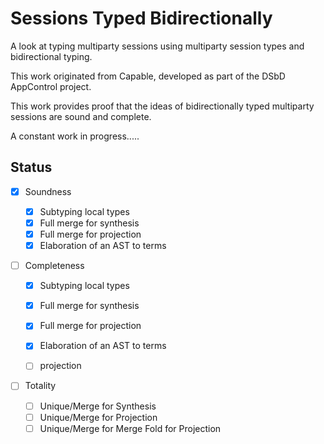 # Sessions Typed Bidirectionally

A look at typing multiparty sessions using multiparty session types and bidirectional typing.

This work originated from Capable, developed as part of the DSbD AppControl project.

This work provides proof that the ideas of bidirectionally typed multiparty sessions are sound and complete.


A constant work in progress.....

## Status

+ [X] Soundness
  + [X] Subtyping local types
  + [X] Full merge for synthesis
  + [X] Full merge for projection
  + [X] Elaboration of an AST to terms

+ [ ] Completeness

  + [X] Subtyping local types
  + [X] Full merge for synthesis
  + [X] Full merge for projection
  + [x] Elaboration of an AST to terms

  + [ ] projection

+ [ ] Totality
  + [ ] Unique/Merge for Synthesis
  + [ ] Unique/Merge for Projection
  + [ ] Unique/Merge for Merge Fold for Projection
